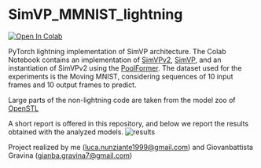 # SimVP_MMNIST_lightning
<a target="_blank" href="https://colab.research.google.com/github/lucanunz/SimVP_MMNIST_lightning/blob/main/notebook/SimVP_MMNIST_lightning.ipynb">
  <img src="https://colab.research.google.com/assets/colab-badge.svg" class="center" alt="Open In Colab"/>
</a>

PyTorch lightning implementation of SimVP architecture. The Colab Notebook contains an implementation of [SimVPv2](https://arxiv.org/abs/2211.12509), [SimVP](https://arxiv.org/abs/2206.05099), and an instantiation of SimVPv2 using the [PoolFormer](https://arxiv.org/abs/2111.11418). The dataset used for the experiments is the Moving MNIST, considering sequences of 10 input frames and 10 output frames to predict.

Large parts of the non-lightning code are taken from the model zoo of [OpenSTL](https://github.com/chengtan9907/OpenSTL)

A short report is offered in this repository, and below we report the results obtained with the analyzed models.
![results](https://github.com/lucanunz/SimVP_MMNIST_lightning/blob/main/imgs/results.png)


Project realized by me (luca.nunziante1999@gmail.com) and Giovanbattista Gravina (gianba.gravina7@gmail.com)
